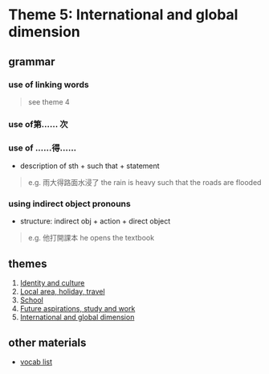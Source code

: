 # Theme 5: International and global dimension

## grammar

### use of linking words
>see theme 4

### use of第...... 次

### use of ......得......
- description of sth + such that + statement
>e.g. 雨大得路面水浸了 the rain is heavy such that the roads are flooded

### using indirect object pronouns
- structure: indirect obj + action + direct object
>e.g. 他打開課本 he opens the textbook



## themes

1. [Identity and culture](theme1.md)
2. [Local area, holiday, travel](theme2.md)
3. [School](theme3.md)
4. [Future aspirations, study and work](theme4.md)
5. [International and global dimension](theme5.md)

## other materials

- [vocab list](vocabs.md)

